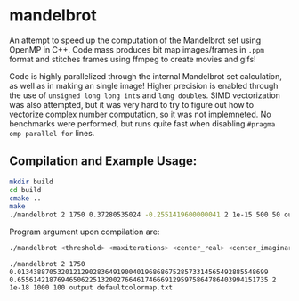 # mandelbrot

An attempt to speed up the computation of the Mandelbrot set using OpenMP in C++. Code mass produces bit map images/frames in `.ppm` format and stitches frames using ffmpeg to create movies and gifs!

Code is highly parallelized through the internal Mandelbrot set calculation, as well as in making an single image! Higher precision is enabled through the use of `unsigned long long int`s and `long double`s. SIMD vectorization was also attempted, but it was very hard to try to figure out how to vectorize complex number computation, so it was not implemneted. No benchmarks were performed, but runs quite fast when disabling `#pragma omp parallel for` lines. 

## Compilation and Example Usage:

```sh
mkdir build
cd build
cmake ..
make
./mandelbrot 2 1750 0.37280535024 -0.2551419600000041 2 1e-15 500 50 output/partB defaultcolormap.txt
```

Program argument upon compilation are:
```sh
./mandelbrot <threshold> <maxiterations> <center_real> <center_imaginary> <initialscale> <finalscale> <framecount> <resolution> <output_folder> <colorfile>
```

```
./mandelbrot 2 1750 0.013438870532012129028364919004019686867528573314565492885548699 0.655614218769465062251320027664617466691295975864786403994151735 2 1e-18 1000 100 output defaultcolormap.txt
```
